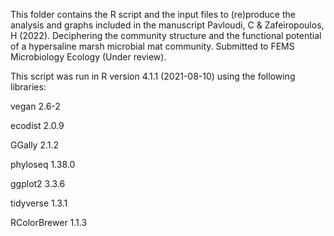 This folder contains the R script and the input files to (re)produce the analysis and graphs included in the manuscript Pavloudi, C & Zafeiropoulos, H (2022). Deciphering the community structure and the functional potential of a hypersaline marsh microbial mat community. Submitted to FEMS Microbiology Ecology (Under review). 



This script was run in R version 4.1.1 (2021-08-10) using the following libraries:

vegan 2.6-2

ecodist 2.0.9

GGally 2.1.2

phyloseq 1.38.0

ggplot2 3.3.6

tidyverse 1.3.1

RColorBrewer 1.1.3
